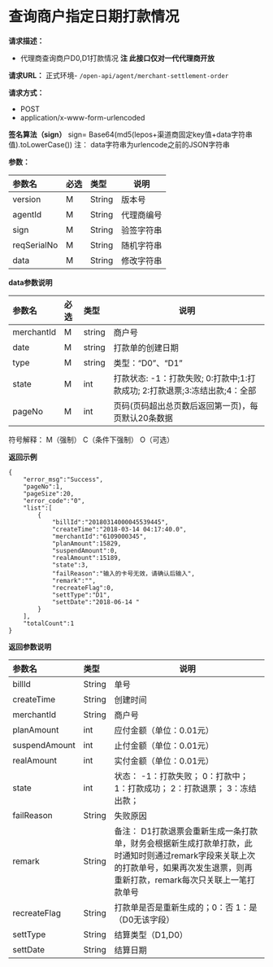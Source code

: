 # 查询商户指定日期打款情况

**请求描述：** 

- 代理商查询商户D0,D1打款情况
**注 此接口仅对一代代理商开放**

**请求URL：** 
正式环境- ` /open-api/agent/merchant-settlement-order `

**请求方式：**

- POST 
- application/x-www-form-urlencoded

**签名算法（sign）**
sign= Base64(md5(lepos+渠道商固定key值+data字符串值).toLowerCase())
注： data字符串为urlencode之前的JSON字符串

**参数：** 

| 参数名      | 必选 | 类型   | 说明       |
| :---------- | :--- | :----- | ---------- |
| version     | M    | String | 版本号     |
| agentId     | M    | String | 代理商编号 |
| sign        | M    | String | 验签字符串 |
| reqSerialNo | M    | String | 随机字符串 |
| data        | M    | String | 修改字符串 |

 **data参数说明** 

| 参数名     | 必选 | 类型   | 说明                                                         |
| :--------- | :--- | :----- | ------------------------------------------------------------ |
| merchantId | M    | string | 商户号                                                       |
| date       | M    | string | 打款单的创建日期                                             |
| type       | M    | string | 类型：“D0”、“D1”                                             |
| state      | M    | int    | 打款状态: -1：打款失败; 0:打款中;1:打款成功; 2:打款退票;3:冻结出款;4：全部 |
| pageNo     | M    | int    | 页码(页码超出总页数后返回第一页)，每页默认20条数据           |

符号解释： M（强制） C（条件下强制） O（可选）

 **返回示例**

``` 
{
    "error_msg":"Success",
    "pageNo":1,
    "pageSize":20,
    "error_code":"0",
    "list":[
        {
            "billId":"20180314000045539445",
            "createTime":"2018-03-14 04:17:40.0",
            "merchantId":"6109000345",
            "planAmount":15829,
            "suspendAmount":0,
            "realAmount":15189,
            "state":3,
            "failReason":"输入的卡号无效，请确认后输入",
            "remark":"",
            "recreateFlag":0,
            "settType":"D1",
            "settDate":"2018-06-14 "
        }
    ],
    "totalCount":1
}
```

 **返回参数说明** 

| 参数名        | 类型   | 说明                                                         |
| :------------ | :----- | ------------------------------------------------------------ |
| billId        | String | 单号                                                         |
| createTime    | String | 创建时间                                                     |
| merchantId    | String | 商户号                                                       |
| planAmount    | int    | 应付金额（单位：0.01元）                                     |
| suspendAmount | int    | 止付金额（单位：0.01元）                                     |
| realAmount    | int    | 实付金额（单位：0.01元）                                     |
| state         | int    | 状态： -1：打款失败； 0：打款中； 1：打款成功； 2：打款退票； 3：冻结出款； |
| failReason    | String | 失败原因                                                     |
| remark        | String | 备注： D1打款退票会重新生成一条打款单，财务会根据新生成打款单打款，此时通知时则通过remark字段来关联上次的打款单号，如果再次发生退票，则再重新打款，remark每次只关联上一笔打款单号 |
| recreateFlag  | String | 打款单是否是重新生成的；0：否 1：是 （D0无该字段）           |
| settType      | String | 结算类型（D1,D0）                                            |
| settDate      | String | 结算日期                                                     |
